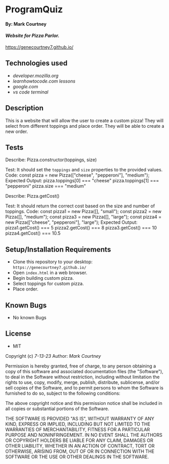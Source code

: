 # ProgramQuiz
#### By: **Mark Courtney**
#### _Website for Pizza Parlor._
https://genecourtney7.github.io/

## Technologies used
* _developer.mozilla.org_
* _learnhowtocode.com lessons_
* _google.com_
* _vs code terminal_

## Description
This is a website that will allow the user to create a custom pizza! They will select from different toppings and place order. They will be able to create a new order.

## Tests
Describe: Pizza.constructor(toppings, size)

Test: It should set the `toppings` and `size` properties to the provided values.
Code: const pizza = new Pizza(["cheese", "pepperoni"], "medium");
Expected Output: 
pizza.toppings[0] === "cheese"
pizza.toppings[1] === "pepperoni"
pizza.size === "medium"

Describe: Pizza.getCost()

Test: It should return the correct cost based on the size and number of toppings.
Code:
const pizza1 = new Pizza([], "small");
const pizza2 = new Pizza([], "medium");
const pizza3 = new Pizza([], "large");
const pizza4 = new Pizza(["cheese", "pepperoni"], "large");
Expected Output:
pizza1.getCost() === 5
pizza2.getCost() === 8
pizza3.getCost() === 10
pizza4.getCost() === 10.5

## Setup/Installation Requirements
* Clone this repository to your desktop: `https://genecourtney7.github.io/`
* Open `index.html` in a web browser. 
* Begin building custom pizza.
* Select toppings for custom pizza.
* Place order. 

## Known Bugs
* No known Bugs

## License  
* MIT 

Copyright (c) _7-13-23_ Author: _Mark Courtney_

Permission is hereby granted, free of charge, to any person obtaining a copy
of this software and associated documentation files (the "Software"), to deal
in the Software without restriction, including without limitation the rights
to use, copy, modify, merge, publish, distribute, sublicense, and/or sell
copies of the Software, and to permit persons to whom the Software is
furnished to do so, subject to the following conditions:

The above copyright notice and this permission notice shall be included in all
copies or substantial portions of the Software.

THE SOFTWARE IS PROVIDED "AS IS", WITHOUT WARRANTY OF ANY KIND, EXPRESS OR
IMPLIED, INCLUDING BUT NOT LIMITED TO THE WARRANTIES OF MERCHANTABILITY,
FITNESS FOR A PARTICULAR PURPOSE AND NONINFRINGEMENT. IN NO EVENT SHALL THE
AUTHORS OR COPYRIGHT HOLDERS BE LIABLE FOR ANY CLAIM, DAMAGES OR OTHER
LIABILITY, WHETHER IN AN ACTION OF CONTRACT, TORT OR OTHERWISE, ARISING FROM,
OUT OF OR IN CONNECTION WITH THE SOFTWARE OR THE USE OR OTHER DEALINGS IN THE
SOFTWARE.